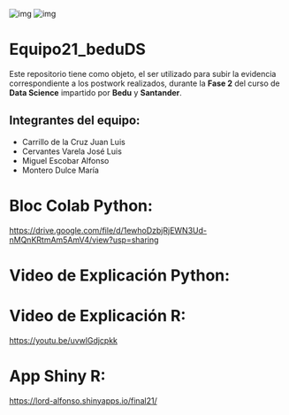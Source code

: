 ![img](https://encrypted-tbn0.gstatic.com/images?q=tbn:ANd9GcQ0Rn7E1rCIZY9Yak4UZoA0hiNM4n0xLKZXbQ&usqp=CAU) ![img](https://encrypted-tbn0.gstatic.com/images?q=tbn:ANd9GcQSR7ctjl2SNoJ75wmNwRxXuI83QC8SYvcNVg&usqp=CAU) 

# Equipo21_beduDS

Este repositorio tiene como objeto, el ser utilizado para subir la evidencia correspondiente a los postwork realizados, durante la **Fase 2** del curso de **Data Science** impartido por **Bedu** y **Santander**.

## Integrantes del equipo:
* Carrillo de la Cruz Juan Luis
* Cervantes Varela José Luis
* Miguel Escobar Alfonso 
* Montero Dulce  María 

# Bloc Colab Python:

https://drive.google.com/file/d/1ewhoDzbjRjEWN3Ud-nMQnKRtmAm5AmV4/view?usp=sharing

# Video de Explicación Python:


# Video de Explicación R:
https://youtu.be/uvwlGdjcpkk

# App Shiny R:
https://lord-alfonso.shinyapps.io/final21/







